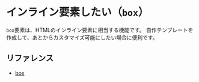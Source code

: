 # インライン要素したい（`box`）

`box`要素は、HTMLのインライン要素に相当する機能です。
自作テンプレートを作成して、あとからカスタマイズ可能にしたい場合に便利です。

## リファレンス

- [box](https://typst.app/docs/reference/layout/box/)
